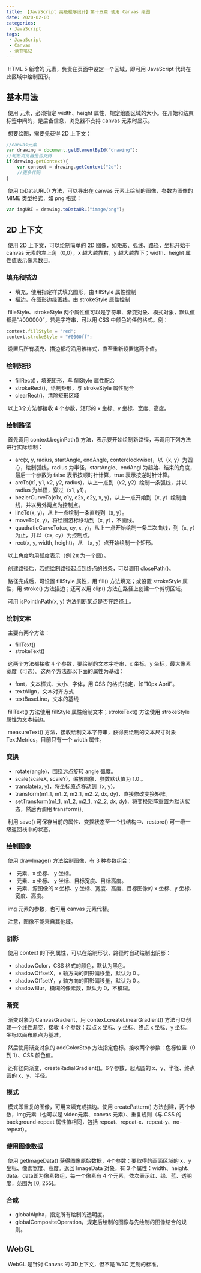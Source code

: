 ```yaml
---
title: 【JavaScript 高级程序设计】第十五章 使用 Canvas 绘图
date: 2020-02-03
categories:
 - JavaScript
tags:
 - JavaScript
 - Canvas
 - 读书笔记
---
```


​		HTML 5 新增的 <canvas> 元素，负责在页面中设定一个区域，即可用 JavaScript 代码在此区域中绘制图形。

## 基本用法

​		使用 <canvas> 元素，必须指定 width、height 属性，规定绘图区域的大小。在开始和结束标签中间的，是后备信息，浏览器不支持 canvas 元素时显示。

​		想要绘图，需要先获得 2D 上下文：

```javascript
//canvas元素
var drawing = document.getElementById("drawing");
//判断浏览器是否支持
if(drawing.getContext){
    var context = drawing.getContext("2d");
    //更多代码
}
```

​		使用 toDataURL() 方法，可以导出在 canvas 元素上绘制的图像，参数为图像的 MIME 类型格式，如 png 格式：

```javascript
var imgURI = drawing.toDataURL("image/png");
```



## 2D 上下文

​		使用 2D 上下文，可以绘制简单的 2D 图像，如矩形、弧线、路径，坐标开始于 canvas 元素的左上角（0,0），x 越大越靠右，y 越大越靠下；width、height 属性值表示像素数目。

### 填充和描边

- 填充，使用指定样式填充图形，由 fillStyle 属性控制
- 描边，在图形边缘画线，由 strokeStyle 属性控制

​        filleStyle、strokeStyle 两个属性值可以是字符串、渐变对象、模式对象，默认值都是“#000000”，若是字符串，可以用 CSS 中颜色的任何格式。例：

```javascript
context.fillStyle = "red";
context.strokeStyle = "#0000ff";
```

​		设置后所有填充、描边都将沿用该样式，直至重新设置这两个值。

### 绘制矩形

- fillRect()，填充矩形，与 fillStyle 属性配合
- strokeRect()，绘制矩形，与 strokeStyle 属性配合
- clearRect()，清除矩形区域

​        以上3个方法都接收 4 个参数，矩形的 x 坐标、y 坐标、宽度、高度。

### 绘制路径

​		首先调用 context.beginPath() 方法，表示要开始绘制新路径，再调用下列方法进行实际绘制：

- arc(x, y, radius, startAngle, endAngle, conterclockwise)，以（x, y）为圆心，绘制弧线，radius 为半径，startAngle、endAngl 为起始、结束的角度，最后一个参数为 false 表示按顺时针计算，true 表示按逆时针计算。
- arcTo(x1, y1, x2, y2, radius)，从上一点到（x2, y2）绘制一条弧线，并以 radius 为半径，穿过（x1, y1）。
- bezierCurveTo(c1x, c1y, c2x, c2y, x, y)，从上一点开始到（x, y）绘制曲线，并以另外两点为控制点。
- lineTo(x, y)，从上一点绘制一条直线到（x, y）。
- moveTo(x, y)，将绘图游标移动到（x, y），不画线。
- quadraticCurveTo(cx, cy, x, y)，从上一点开始绘制一条二次曲线，到（x, y）为止，并以（cx, cy）为控制点。
- rect(x, y, width, height)，从 （x, y）点开始绘制一个矩形。

​        以上角度均用弧度表示（例 2π 为一个圆）。

​        创建路径后，若想绘制路径起点到终点的线条，可以调用 closePath()。

​		路径完成后，可设置 fillStyle 属性，用 fill() 方法填充；或设置 strokeStyle 属性，用 stroke() 方法描边；还可以用 clip() 方法在路径上创建一个剪切区域。

​		可用 isPointInPath(x, y) 方法判断某点是否在路径上。

### 绘制文本

​		主要有两个方法：

- fillText()
- strokeText()

​        这两个方法都接收 4 个参数，要绘制的文本字符串，x 坐标，y 坐标，最大像素宽度（可选）。这两个方法都以下面的属性为基础：

- font，文本样式、大小、字体，用 CSS 的格式指定，如“10px April”。
- textAlign，文本对齐方式
- textBaseLine，文本的基线

​        fillText() 方法使用 fillStyle 属性绘制文本；strokeText() 方法使用 strokeStyle 属性为文本描边。

​		measureText() 方法，接收绘制文本字符串，获得要绘制的文本尺寸对象 TextMetrics，目前只有一个 width 属性。

### 变换

- rotate(angle)，围绕远点旋转 angle 弧度。
- scale(scaleX, scaleY)，缩放图像，参数默认值为 1.0 。
- translate(x, y)，将坐标原点移动到（x, y）。
- transform(m1_1, m1_2, m2_1, m2_2, dx, dy)，直接修改变换矩阵。
- setTransform(m1_1, m1_2, m2_1, m2_2, dx, dy)，将变换矩阵重置为默认状态，然后再调用 transform()。

​        利用 save() 可保存当前的属性、变换状态至一个栈结构中、restore() 可一级一级返回栈中的状态。

### 绘制图像

​		使用 drawImage() 方法绘制图像，有 3 种参数组合：

- <img> 元素、x 坐标、 y 坐标。
- <img> 元素、x 坐标、 y 坐标、目标宽度、目标高度。
- <img> 元素、源图像的 x 坐标、y 坐标、宽度、高度、目标图像的 x 坐标、y 坐标、宽度、高度。

​        img 元素的参数，也可用 canvas 元素代替。

​		注意，图像不能来自其他域。

### 阴影

​		使用 context 的下列属性，可以在绘制形状、路径时自动绘制出阴影：

- shadowColor，CSS 格式的颜色，默认为黑色。
- shadowOffsetX，x 轴方向的阴影偏移量，默认为 0 。
- shadowOffsetY，y 轴方向的阴影偏移量，默认为 0 。
- shadowBlur，模糊的像素数，默认为 0，不模糊。

### 渐变

​		渐变对象为 CanvasGradient，用 context.createLinearGradient() 方法可以创建一个线性渐变，接收 4 个参数：起点 x 坐标、y 坐标、终点 x 坐标、y 坐标。坐标以画布原点为基准。

​		然后使用渐变对象的 addColorStop 方法指定色标。接收两个参数：色标位置（0 到 1）、CSS 颜色值。

​		还有径向渐变，createRadialGradient()。6个参数，起点圆的 x、y、半径、终点圆的 x、y、半径。

### 模式

​		模式即重复的图像，可用来填充或描边。使用 createPattern() 方法创建，两个参数，img元素（也可以是 video元素、canvas 元素）、重复规则（与 CSS 的 background-repeat 属性值相同，包括 repeat、repeat-x、repeat-y、no-repeat）。

### 使用图像数据

​		使用 getImageData() 获得图像原始数据，4个参数：要取得的画面区域的 x、y坐标、像素宽度、高度。返回 ImageData 对象，有 3 个属性：width、height、data。data即为像素数组，每一个像素有 4 个元素，依次表示红、绿、蓝、透明度，范围为 [0, 255]。

### 合成

- globalAlpha，指定所有绘制的透明度。
- globalCompositeOperation，规定后绘制的图像与先绘制的图像结合的规则。



## WebGL

​		WebGL 是针对 Canvas 的 3D上下文，但不是 W3C 定制的标准。